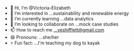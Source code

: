 - 👋 Hi, I’m @Victoria-Elizabeth
- 👀 I’m interested in ...sustainability and renewable energy
- 🌱 I’m currently learning ...data analytics
- 💞️ I’m looking to collaborate on ...mock case studies
- 📫 How to reach me ...veshifflett@gmail.com
- 😄 Pronouns: ...she/her
- ⚡ Fun fact: ...I'm teaching my dog to kayak

<!---
Victoria-Elizabeth/Victoria-Elizabeth is a ✨ special ✨ repository because its `README.md` (this file) appears on your GitHub profile.
You can click the Preview link to take a look at your changes.
--->
